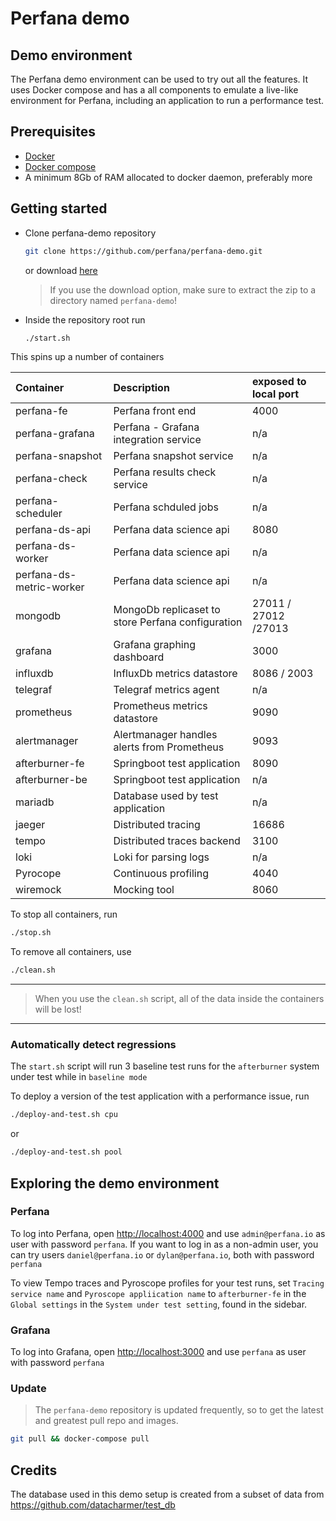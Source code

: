 # Perfana demo

## Demo environment

The Perfana demo environment can be used to try out all the features. It uses Docker compose and has a all components to emulate a live-like environment for Perfana, including an application to run a performance test.

## Prerequisites

* [Docker](https://docs.docker.com/get-started/)
* [Docker compose](https://docs.docker.com/compose/gettingstarted/)
* A minimum 8Gb of RAM allocated to docker daemon, preferably more

## Getting started

* Clone perfana-demo repository 
  ```sh
  git clone https://github.com/perfana/perfana-demo.git
  ```
  or download [here](https://github.com/perfana/perfana-demo/archive/master.zip)

  > If you use the download option, make sure to extract the zip to a directory named `perfana-demo`!

* Inside the repository root run
  ```sh
  ./start.sh
  ```

This spins up a number of containers

| Container                | Description                                       | exposed to local port |
|:-------------------------|:--------------------------------------------------|:----------------------|
| perfana-fe               | Perfana front end                                 | 4000                  |
| perfana-grafana          | Perfana - Grafana integration service             | n/a                   |
| perfana-snapshot         | Perfana snapshot service                          | n/a                   |
| perfana-check            | Perfana results check service                     | n/a                   |
| perfana-scheduler        | Perfana schduled jobs                             | n/a                   |
| perfana-ds-api           | Perfana data science api                          | 8080                  |
| perfana-ds-worker        | Perfana data science api                          | n/a                   |
| perfana-ds-metric-worker | Perfana data science api                          | n/a                   |
| mongodb                  | MongoDb replicaset to store Perfana configuration | 27011 / 27012 /27013  |
| grafana                  | Grafana graphing dashboard                        | 3000                  |
| influxdb                 | InfluxDb metrics datastore                        | 8086 / 2003           |
| telegraf                 | Telegraf metrics agent                            | n/a                   |
| prometheus               | Prometheus metrics datastore                      | 9090                  |
| alertmanager             | Alertmanager handles alerts from Prometheus       | 9093                  |
| afterburner-fe           | Springboot test application                       | 8090                  |
| afterburner-be           | Springboot test application                       | n/a                   | 
| mariadb                  | Database used by test application                 | n/a                   | 
| jaeger                   | Distributed tracing                               | 16686                 | 
| tempo                    | Distributed traces backend                        | 3100                  | 
| loki                     | Loki for parsing logs                             | n/a                   | 
| Pyrocope                 | Continuous profiling                              | 4040                  | 
| wiremock                 | Mocking tool                                      | 8060                  | 


To stop all containers, run

```sh
./stop.sh
```

To remove all containers, use

```sh
./clean.sh
``` 

--- 

> When you use the `clean.sh` script, all of the data inside the containers will be lost!

---



### Automatically detect regressions

The `start.sh` script will run 3 baseline test runs for the `afterburner` system under test while in `baseline mode`

To deploy a version of the test application with a performance issue, run

```sh
./deploy-and-test.sh cpu
````
or 
```sh
./deploy-and-test.sh pool
```



## Exploring the demo environment

### Perfana

To log into Perfana, open [http://localhost:4000](http://localhost:4000) and use `admin@perfana.io` as user with password `perfana`. If you want to log in as a non-admin user, you can try users `daniel@perfana.io` or `dylan@perfana.io`, both with password `perfana`

To view Tempo traces and Pyroscope profiles for your test runs, set `Tracing service name` and `Pyroscope appliication name` to `afterburner-fe` in the `Global settings` in the `System under test setting`, found in the sidebar.


### Grafana

To log into Grafana, open [http://localhost:3000](http://localhost:3000) and use `perfana` as user with password `perfana` 

### Update

> The `perfana-demo` repository is updated frequently, so to get the latest and greatest pull repo and images.


```sh
git pull && docker-compose pull
```

## Credits

The database used in this demo setup is created from a subset of data from https://github.com/datacharmer/test_db